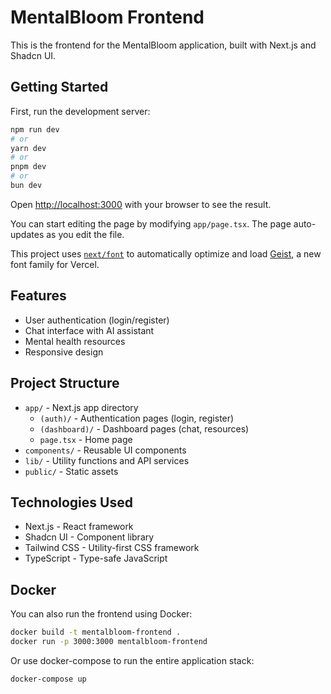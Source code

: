 # MentalBloom Frontend

This is the frontend for the MentalBloom application, built with Next.js and Shadcn UI.

## Getting Started

First, run the development server:

```bash
npm run dev
# or
yarn dev
# or
pnpm dev
# or
bun dev
```

Open [http://localhost:3000](http://localhost:3000) with your browser to see the result.

You can start editing the page by modifying `app/page.tsx`. The page auto-updates as you edit the file.

This project uses [`next/font`](https://nextjs.org/docs/app/building-your-application/optimizing/fonts) to automatically optimize and load [Geist](https://vercel.com/font), a new font family for Vercel.

## Features

- User authentication (login/register)
- Chat interface with AI assistant
- Mental health resources
- Responsive design

## Project Structure

- `app/` - Next.js app directory
  - `(auth)/` - Authentication pages (login, register)
  - `(dashboard)/` - Dashboard pages (chat, resources)
  - `page.tsx` - Home page
- `components/` - Reusable UI components
- `lib/` - Utility functions and API services
- `public/` - Static assets

## Technologies Used

- Next.js - React framework
- Shadcn UI - Component library
- Tailwind CSS - Utility-first CSS framework
- TypeScript - Type-safe JavaScript

## Docker

You can also run the frontend using Docker:

```bash
docker build -t mentalbloom-frontend .
docker run -p 3000:3000 mentalbloom-frontend
```

Or use docker-compose to run the entire application stack:

```bash
docker-compose up
```
